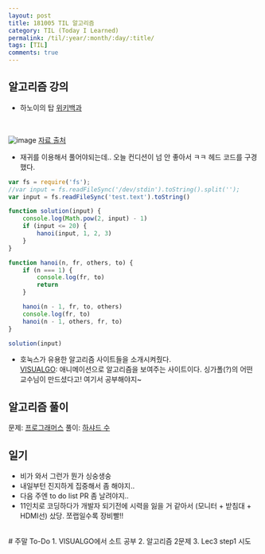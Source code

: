 ```yaml
---
layout: post
title: 181005 TIL 알고리즘
category: TIL (Today I Learned)
permalink: /til/:year/:month/:day/:title/
tags: [TIL]
comments: true
---
```


## 알고리즘 강의
- 하노이의 탑
[위키백과](https://ko.wikipedia.org/wiki/%ED%95%98%EB%85%B8%EC%9D%B4%EC%9D%98_%ED%83%91)

<br>

![image](https://user-images.githubusercontent.com/40848630/46566264-5da0f480-c956-11e8-9b06-6956e39a3015.png)
[자료 출처](http://mathworld.wolfram.com/TowerofHanoi.html)

- 재귀를 이용해서 풀어야되는데.. 오늘 컨디션이 넘 안 좋아서 ㅋㅋ 헤드 코드를 구경했다.

```javascript
var fs = require('fs');
//var input = fs.readFileSync('/dev/stdin').toString().split('');
var input = fs.readFileSync('test.text').toString()

function solution(input) {
    console.log(Math.pow(2, input) - 1)
    if (input <= 20) {
        hanoi(input, 1, 2, 3)
    }
}

function hanoi(n, fr, others, to) {
    if (n === 1) {
        console.log(fr, to)
        return
    }

    hanoi(n - 1, fr, to, others)
    console.log(fr, to)
    hanoi(n - 1, others, fr, to)
}

solution(input)
```

- 호눅스가 유용한 알고리즘 사이트들을 소개시켜줬다. <br>
[VISUALGO](https://visualgo.net/en): 애니메이션으로 알고리즘을 보여주는 사이트이다. 싱가폴(?)의 어떤 교수님이 만드셨다고! 여기서 공부해야지~ 


## 알고리즘 풀이
문제: [프로그래머스](https://programmers.co.kr/learn/courses/30/lessons/12947)
풀이: [하샤드 수](https://gist.github.com/developersoom/15a9d03bd246a882ea4054f76cce4f7f)


## 일기 
- 비가 와서 그런가 뭔가 싱숭생숭
- 내일부턴 진지하게 집중해서 좀 해야지.. 
- 다음 주엔 to do list PR 좀 날려야지..
- 11인치로 코딩하다가 개발자 되기전에 시력을 잃을 거 같아서 (모니터 + 받침대 + HDMI선) 샀당. 쪼랩일수록 장비빨!!



<br>
# 주말 To-Do
1. VISUALGO에서 소트 공부
2. 알고리즘 2문제
3. Lec3 step1 시도